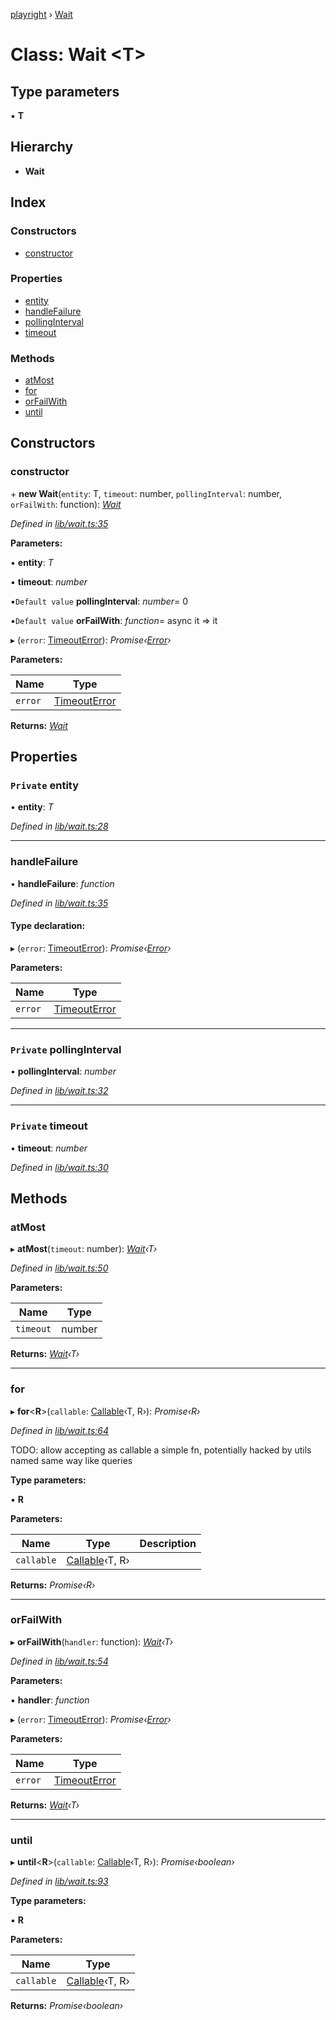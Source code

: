 [playright](../README.md) › [Wait](wait.md)

# Class: Wait <**T**>

## Type parameters

▪ **T**

## Hierarchy

* **Wait**

## Index

### Constructors

* [constructor](wait.md#constructor)

### Properties

* [entity](wait.md#private-entity)
* [handleFailure](wait.md#handlefailure)
* [pollingInterval](wait.md#private-pollinginterval)
* [timeout](wait.md#private-timeout)

### Methods

* [atMost](wait.md#atmost)
* [for](wait.md#for)
* [orFailWith](wait.md#orfailwith)
* [until](wait.md#until)

## Constructors

###  constructor

\+ **new Wait**(`entity`: T, `timeout`: number, `pollingInterval`: number, `orFailWith`: function): *[Wait](wait.md)*

*Defined in [lib/wait.ts:35](https://github.com/automician/playright/blob/master/lib/wait.ts#L35)*

**Parameters:**

▪ **entity**: *T*

▪ **timeout**: *number*

▪`Default value`  **pollingInterval**: *number*= 0

▪`Default value`  **orFailWith**: *function*= async it => it

▸ (`error`: [TimeoutError](timeouterror.md)): *Promise‹[Error](timeouterror.md#static-error)›*

**Parameters:**

Name | Type |
------ | ------ |
`error` | [TimeoutError](timeouterror.md) |

**Returns:** *[Wait](wait.md)*

## Properties

### `Private` entity

• **entity**: *T*

*Defined in [lib/wait.ts:28](https://github.com/automician/playright/blob/master/lib/wait.ts#L28)*

___

###  handleFailure

• **handleFailure**: *function*

*Defined in [lib/wait.ts:35](https://github.com/automician/playright/blob/master/lib/wait.ts#L35)*

#### Type declaration:

▸ (`error`: [TimeoutError](timeouterror.md)): *Promise‹[Error](timeouterror.md#static-error)›*

**Parameters:**

Name | Type |
------ | ------ |
`error` | [TimeoutError](timeouterror.md) |

___

### `Private` pollingInterval

• **pollingInterval**: *number*

*Defined in [lib/wait.ts:32](https://github.com/automician/playright/blob/master/lib/wait.ts#L32)*

___

### `Private` timeout

• **timeout**: *number*

*Defined in [lib/wait.ts:30](https://github.com/automician/playright/blob/master/lib/wait.ts#L30)*

## Methods

###  atMost

▸ **atMost**(`timeout`: number): *[Wait](wait.md)‹T›*

*Defined in [lib/wait.ts:50](https://github.com/automician/playright/blob/master/lib/wait.ts#L50)*

**Parameters:**

Name | Type |
------ | ------ |
`timeout` | number |

**Returns:** *[Wait](wait.md)‹T›*

___

###  for

▸ **for**<**R**>(`callable`: [Callable](../interfaces/callable.md)‹T, R›): *Promise‹R›*

*Defined in [lib/wait.ts:64](https://github.com/automician/playright/blob/master/lib/wait.ts#L64)*

TODO: allow accepting as callable a simple fn,
      potentially hacked by utils named
      same way like queries

**Type parameters:**

▪ **R**

**Parameters:**

Name | Type | Description |
------ | ------ | ------ |
`callable` | [Callable](../interfaces/callable.md)‹T, R› |   |

**Returns:** *Promise‹R›*

___

###  orFailWith

▸ **orFailWith**(`handler`: function): *[Wait](wait.md)‹T›*

*Defined in [lib/wait.ts:54](https://github.com/automician/playright/blob/master/lib/wait.ts#L54)*

**Parameters:**

▪ **handler**: *function*

▸ (`error`: [TimeoutError](timeouterror.md)): *Promise‹[Error](timeouterror.md#static-error)›*

**Parameters:**

Name | Type |
------ | ------ |
`error` | [TimeoutError](timeouterror.md) |

**Returns:** *[Wait](wait.md)‹T›*

___

###  until

▸ **until**<**R**>(`callable`: [Callable](../interfaces/callable.md)‹T, R›): *Promise‹boolean›*

*Defined in [lib/wait.ts:93](https://github.com/automician/playright/blob/master/lib/wait.ts#L93)*

**Type parameters:**

▪ **R**

**Parameters:**

Name | Type |
------ | ------ |
`callable` | [Callable](../interfaces/callable.md)‹T, R› |

**Returns:** *Promise‹boolean›*

